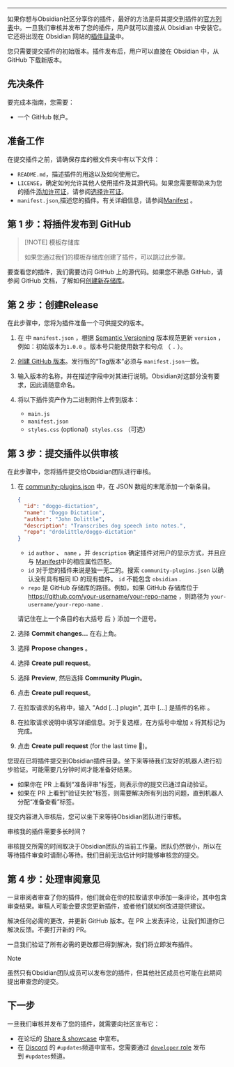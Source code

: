
---

如果你想与Obsidian社区分享你的插件，最好的方法是将其提交到插件的[官方列表](https://github.com/obsidianmd/obsidian-releases/blob/master/community-plugins.json)中。一旦我们审核并发布了您的插件，用户就可以直接从 Obsidian 中安装它。它还将出现在 Obsidian 网站的[插件目录](https://obsidian.md/plugins)中。

您只需要提交插件的初始版本。插件发布后，用户可以直接在 Obsidian 中，从 GitHub 下载新版本。

## 先决条件

要完成本指南，您需要：

- 一个 GitHub 帐户。

## 准备工作

在提交插件之前，请确保存库的根文件夹中有以下文件：

- `README.md`，描述插件的用途以及如何使用它。
- `LICENSE`，确定如何允许其他人使用插件及其源代码。如果您需要帮助来为您的插件[添加许可证](https://docs.github.com/en/communities/setting-up-your-project-for-healthy-contributions/adding-a-license-to-a-repository)，请参阅[选择许可证](https://choosealicense.com/)。
- `manifest.json`,描述您的插件。有关详细信息，请参阅[Manifest](https://docs.obsidian.md/Reference/Manifest) 。

## 第 1 步：将插件发布到 GitHub


> [!NOTE] 模板存储库
> 
> 如果您通过我们的模板存储库创建了插件，可以跳过此步骤。

要查看您的插件，我们需要访问 GitHub 上的源代码。如果您不熟悉 GitHub，请参阅 GitHub 文档，了解如何[创建新存储库](https://docs.github.com/en/repositories/creating-and-managing-repositories/creating-a-new-repository)。

## 第 2 步：创建Release

在此步骤中，您将为插件准备一个可供提交的版本。

1. 在 中 `manifest.json` ，根据 [Semantic Versioning](https://semver.org/) 版本规范更新 `version` ，例如：初始版本为`1.0.0` 。版本号只能使用数字和句点 （ `.` ）。
    
2. [创建 GitHub 版本](https://docs.github.com/en/repositories/releasing-projects-on-github/managing-releases-in-a-repository#creating-a-release)。发行版的“Tag版本”必须与 `manifest.json`一致。
    
3. 输入版本的名称，并在描述字段中对其进行说明。Obsidian对这部分没有要求，因此请随意命名。
    
4. 将以下插件资产作为二进制附件上传到版本：
    
    - `main.js`
    - `manifest.json`
    - `styles.css` (optional)  `styles.css` （可选）

## 第 3 步：提交插件以供审核

在此步骤中，您将插件提交给Obsidian团队进行审核。

1. 在 [community-plugins.json](https://github.com/obsidianmd/obsidian-releases/edit/master/community-plugins.json) 中，在 JSON 数组的末尾添加一个新条目。
    
    ```json
    {
      "id": "doggo-dictation",
      "name": "Doggo Dictation",
      "author": "John Dolittle",
      "description": "Transcribes dog speech into notes.",
      "repo": "drdolittle/doggo-dictation"
    }
    ```
    
    - `id` `author` 、 `name` ，并 `description` 确定插件对用户的显示方式，并且应与 [Manifest](https://docs.obsidian.md/Reference/Manifest)中的相应属性匹配。
    - `id` 对于您的插件来说是独一无二的。搜索 `community-plugins.json` 以确认没有具有相同 ID 的现有插件。 `id` 不能包含 `obsidian` .
    - `repo` 是 GitHub 存储库的路径。例如，如果 GitHub 存储库位于 https://github.com/your-username/your-repo-name ，则路径为 `your-username/your-repo-name` .
    
    请记住在上一个条目的右大括号 后 `}` 添加一个逗号。
    
2. 选择 **Commit changes...** 在右上角。
    
3. 选择 **Propose changes** 。
    
4. 选择 **Create pull request**。
    
5. 选择 **Preview**, 然后选择 **Community Plugin**。
    
6. 点击 **Create pull request**。
    
7. 在拉取请求的名称中，输入 "Add [...] plugin", 其中 [...] 是插件的名称 。
    
8. 在拉取请求说明中填写详细信息。对于复选框，在方括号中增加 `x` 将其标记为完成。
    
9. 点击 **Create pull request** (for the last time 🤞)。
    

您现在已将插件提交到Obsidian插件目录。坐下来等待我们友好的机器人进行初步验证。可能需要几分钟时间才能准备好结果。

- 如果你在 PR 上看到“准备评审”标签，则表示你的提交已通过自动验证。
- 如果在 PR 上看到“验证失败”标签，则需要解决所有列出的问题，直到机器人分配“准备查看”标签。

提交内容进入审核后，您可以坐下来等待Obsidian团队进行审核。

审核我的插件需要多长时间？

审核提交所需的时间取决于Obsidian团队的当前工作量。团队仍然很小，所以在等待插件审查时请耐心等待。我们目前无法估计何时能够审核您的提交。

## 第 4 步：处理审阅意见

一旦审阅者审查了你的插件，他们就会在你的拉取请求中添加一条评论，其中包含审查结果。审稿人可能会要求您更新插件，或者他们就如何改进提供建议。

解决任何必需的更改，并更新 GitHub 版本。在 PR 上发表评论，让我们知道你已解决反馈。不要打开新的 PR。

一旦我们验证了所有必需的更改都已得到解决，我们将立即发布插件。


> [!NOTE] 
> 虽然只有Obsidian团队成员可以发布您的插件，但其他社区成员也可能在此期间提出审查您的提交。

## 下一步

一旦我们审核并发布了您的插件，就需要向社区宣布它：

- 在论坛的 [Share & showcase](https://forum.obsidian.md/c/share-showcase/9) 中宣布。
- 在 [Discord](https://discord.gg/veuWUTm) 的 `#updates`频道中宣布。您需要通过 [`developer` role](https://discord.com/channels/686053708261228577/702717892533157999/830492034807758859) 发布到 `#updates`频道。